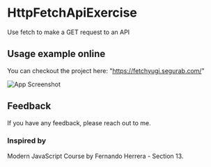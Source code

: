 # HttpFetchApiExercise
Use fetch to make a GET request to an API

## Usage example online

You can checkout the project here: "https://fetchyugi.segurab.com/"

![App Screenshot](https://res.cloudinary.com/imgresd/image/upload/v1734061117/Github/de89o8pmco58fzrieuuc.png)

## Feedback

If you have any feedback, please reach out to me.

### Inspired by
Modern JavaScript Course by Fernando Herrera - Section 13.

